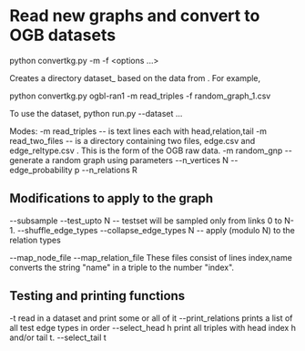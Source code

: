 # Read new graphs and convert to OGB datasets


python convertkg.py <new-dataset> -m <mode> -f <file> <options ...>

Creates a directory dataset_<name> based on the data from <file> .
For example,

python convertkg.py ogbl-ran1 -m read_triples -f random_graph_1.csv

To use the dataset,
python run.py --dataset <name> ...

Modes:
-m read_triples   -- <file> is text lines each with head,relation,tail 
-m read_two_files -- <file> is a directory containing two files,
   		     edge.csv and edge_reltype.csv .  This is the form of
		     the OGB raw data.
-m random_gnp	  -- generate a random graph using parameters
   		     --n_vertices N --edge_probability p --n_relations R

## Modifications to apply to the graph

--subsample <fraction>
--test_upto N     -- testset will be sampled only from links 0 to N-1.
--shuffle_edge_types <fraction> 
--collapse_edge_types N -- apply (modulo N) to the relation types

--map_node_file <dictfile>
--map_relation_file <dictfile>
		    These files consist of lines index,name
		    converts the string "name" in a triple to the number "index".

## Testing and printing functions

-t  	   read in a dataset and print some or all of it
	   --print_relations prints a list of all test edge types in order
	   --select_head h print all triples with head index h and/or tail t.
	   --select_tail t